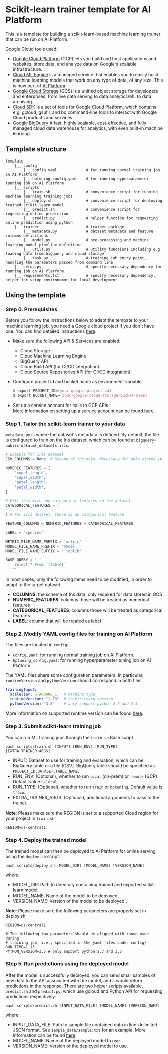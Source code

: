 # Scikit-learn trainer template for AI Platform


This is a template for building a scikit-learn-based machine learning trainer 
that can be run on AI Platform. 

Google Cloud tools used:
- [Google Cloud Platform](https://cloud.google.com/) (GCP) lets you build and 
host applications and websites, store data, and analyze data on Google's 
scalable infrastructure.
- [Cloud ML Engine](https://cloud.google.com/ml-engine/) is a managed service 
that enables you to easily build machine learning models that work on any type 
of data, of any size. This is now part of 
[AI Platform](https://cloud.google.com/ai-platform/).
- [Google Cloud Storage](https://cloud.google.com/storage/) (GCS) is a unified 
object storage for developers and enterprises, from live data serving to data 
analytics/ML to data archiving.
- [Cloud SDK](https://cloud.google.com/sdk/) is a set of tools for Google Cloud 
Platform, which contains e.g. gcloud, gsutil, and bq command-line tools to 
interact with Google Cloud products and services.
- [Google BigQuery](https://cloud.google.com/bigquery/) A fast, highly scalable, 
cost-effective, and fully managed cloud data warehouse for analytics, with even 
built-in machine learning.

## Template structure
```
template 
    |__ config
        |__ config.yaml             # for running normal training job on AI Platform
        |__ hptuning_config.yaml    # for running hyperparameter tunning job on AI Platform    
    |__ scripts
        |__ train.sh                # convenience script for running machine learning training jobs
        |__ deploy.sh               # convenience script for deploying trained scikit-learn model
        |__ predict.sh              # convenience script for requesting online prediction
        |__ predict.py              # helper function for requesting online prediction using python
    |__ trainer                     # trainer package
        |__ metadata.py             # dataset metadata and feature columns definitions
        |__ model.py                # pre-processing and machine learning model pipeline definition
        |__ utils.py                # utility functions including e.g. loading data from bigquery and cloud storage
        |__ task.py                 # training job entry point, handling the parameters passed from command line 
    |__ setup.py                    # specify necessary dependency for running job on AI Platform
    |__ requirements.txt            # specify necessary dependency, helper for setup environemnt for local development
```

## Using the template
### Step 0. Prerequisites
Before you follow the instructions below to adapt the tempate to your machine learning job, 
you need a Google cloud project if you don't have one. You can find detailed instructions 
[here](https://cloud.google.com/dataproc/docs/guides/setup-project).

- Make sure the following API & Services are enabled.
    * Cloud Storage
    * Cloud Machine Learning Engine
    * BigQuery API
    * Cloud Build API (for CI/CD integration)
    * Cloud Source Repositories API (for CI/CD integration)

- Configure project id and bucket name as environment variable.
  ```bash
  $ export PROJECT_ID=[your-google-project-id]
  $ export BUCKET_NAME=[your-google-cloud-storage-bucket-name]
  ```
  
- Set up a service account for calls to GCP APIs.  
  More information on setting up a service account can be found 
  [here](https://cloud.google.com/docs/authentication/getting-started).
  
### Step 1. Tailor the scikit-learn trainer to your data

`metadata.py` is where the dataset's metadata is defined. 
By default, the file is configured to train on the Iris dataset, which can be found at 
`bigquery-public-data.ml_datasets.iris`.

```python
# Example for iris dataset
CSV_COLUMNS = None  # Schema of the data. Necessary for data stored in GCS

NUMERIC_FEATURES = [
    'sepal_length',
    'sepal_width',
    'petal_length',
    'petal_width',
]

# Fill this with any categorical features in the dataset
CATEGORICAL_FEATURES = [

] # For iris dataset, there is no categorical feature

FEATURE_COLUMNS = NUMERIC_FEATURES + CATEGORICAL_FEATURES

LABEL = 'species'

METRIC_FILE_NAME_PREFIX = 'metric'
MODEL_FILE_NAME_PREFIX = 'model'
MODEL_FILE_NAME_SUFFIX = '.joblib'

BASE_QUERY = '''
    Select * From `{table}`
  '''
```

In most cases, only the following items need to be modified, in order to adapt to the target dataset. 
- **COLUMNS**: the schema of ths data, only required for data stored in GCS
- **NUMERIC_FEATURES**: columns those will be treated as numerical features
- **CATEGORICAL_FEATURES**: columns those will be treated as categorical features
- **LABEL**: column that will be treated as label

### Step 2. Modify YAML config files for training on AI Platform
The files are located in `config`:
- `config.yaml`: for running normal training job on AI Platform.
- `hptuning_config.yaml`: for running hyperparameter tuning job on AI Platform.

The YAML files share some configuration parameters. In particular, `runtimeVersion` and `pythonVersion` should
correspond in both files.

```yaml
trainingInput:
  scaleTier: STANDARD_1   # Machine type
  runtimeVersion: "1.13"  # Scikit-learn version
  pythonVersion: "3.5"    # only support python 2.7 and 3.5
```

More information on supported runtime version can be found 
[here](https://cloud.google.com/ml-engine/docs/tensorflow/runtime-version-list).

### Step 3. Submit scikit-learn training job

You can run ML training jobs through the `train.sh` Bash script.

```shell
bash scripts/train.sh [INPUT] [RUN_ENV] [RUN_TYPE] [EXTRA_TRAINER_ARGS]
```
- INPUT: Dataset to use for training and evaluation, which can be BigQuery table or a file (CSV).
         BigQuery table should be specified as `PROJECT_ID.DATASET.TABLE_NAME`.
- RUN_ENV: (Optional), whether to run `local` (on-prem) or `remote` (GCP). Default value is `local`.
- RUN_TYPE: (Optional), whether to run `train` or `hptuning`. Default value is `train`.
- EXTRA_TRAINER_ARGS: (Optional), additional arguments to pass to the trainer.

**Note**: Please make sure the REGION is set to a supported Cloud region for your project in `train.sh`
```shell
REGION=us-central1
```

### Step 4. Deploy the trained model

The trained model can then be deployed to AI Platform for online serving using the `deploy.sh` script.

```shell
bash scripts/deploy.sh [MODEL_DIR] [MODEL_NAME] [VERSION_NAME]
```

where:

- MODEL_DIR: Path to directory containing trained and exported scikit-learn model.
- MODEL_NAME: Name of the model to be deployed.
- VERSION_NAME: Version of the model to be deployed`.

**Note**: Please make sure the following parameters are properly set in deploy.sh 
```shell
REGION=us-central1

# The following two parameters should be aligned with those used during
# training job, i.e., specified in the yaml files under config/
RUN_TIME=1.13
PYTHON_VERSION=3.5 # only support python 2.7 and 3.5
```

### Step 5. Run predictions using the deployed model

After the model is successfully deployed, you can send small samples of new data to the API associated with the model,
and it would return predictions in the response. 
There are two helper scripts available, `predict.sh` and `predict.py`, which use gcloud and Python API for 
requesting predictions respectively.

```shell
bash scripts/predict.sh [INPUT_DATA_FILE] [MODEL_NAME] [VERSION_NAME]
```

where:

- INPUT_DATA_FILE: Path to sample file contained data in line-delimited JSON format. 
  See `sample_data/sample.txt` for an example. More information can be found 
  [here](https://cloud.google.com/ml-engine/docs/scikit/online-predict#formatting_instances_as_lists).
- MODEL_NAME: Name of the deployed model to use.
- VERSION_NAME: Version of the deployed model to use.
